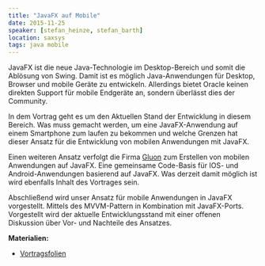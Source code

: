 ```yaml
---
title: "JavaFX auf Mobile"
date: 2015-11-25
speaker: [stefan_heinze, stefan_barth]
location: saxsys
tags: java mobile
---
```


JavaFX ist die neue Java-Technologie im Desktop-Bereich und somit die Ablösung von Swing.
Damit ist es möglich Java-Anwendungen für Desktop, Browser und mobile Geräte zu entwickeln.
Allerdings bietet Oracle keinen direkten Support für mobile Endgeräte an, sondern überlässt dies der Community.

In dem Vortrag geht es um den Aktuellen Stand der Entwicklung in diesem Bereich.
Was muss gemacht werden, um eine JavaFX-Anwendung auf einem Smartphone zum laufen zu bekommen und
welche Grenzen hat dieser Ansatz für die Entwicklung von mobilen Anwendungen mit JavaFX.

Einen weiteren Ansatz verfolgt die Firma [Gluon](http://gluonhq.com/)
zum Erstellen von mobilen Anwendungen auf JavaFX.
Eine gemeinsame Code-Basis für IOS- und Android-Anwendungen basierend auf JavaFX.
Was derzeit damit möglich ist wird ebenfalls Inhalt des Vortrages sein.

Abschließend wird unser Ansatz für mobile Anwendungen in JavaFX vorgestellt.
Mittels des MVVM-Pattern in Kombination mit JavaFX-Ports.
Vorgestellt wird der aktuelle Entwicklungsstand mit einer offenen Diskussion über Vor- und Nachteile des Ansatzes.


**Materialien:**

+ [Vortragsfolien](/downloads/juggr_javafx_on_mobile.pdf)

